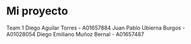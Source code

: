 # Mi proyecto
Team 1
Diego Aguilar Torres - A01657884
Juan Pablo Ubierna Burgos - A01028054
Diego Emiliano Muñoz Bernal - A01657487

